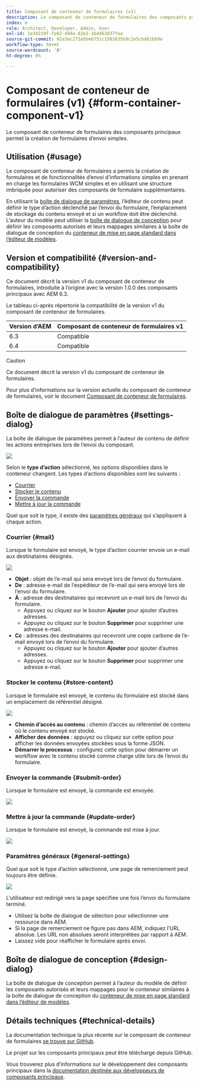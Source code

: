 ```yaml
---
title: Composant de conteneur de formulaires (v1)
description: Le composant de conteneur de formulaires des composants principaux permet la création de formulaires d’envoi simples.
index: n
role: Architect, Developer, Admin, User
exl-id: 1e34219f-fa82-494e-82e2-1b4d63d37fea
source-git-commit: 92a3ec273a5be6751c1503835b9c2e5cbd61bb9e
workflow-type: tm+mt
source-wordcount: '0'
ht-degree: 0%

---
```



# Composant de conteneur de formulaires (v1) {#form-container-component-v1}

Le composant de conteneur de formulaires des composants principaux permet la création de formulaires d’envoi simples.

## Utilisation {#usage}

Le composant de conteneur de formulaires a permis la création de formulaires et de fonctionnalités d’envoi d’informations simples en prenant en charge les formulaires WCM simples et en utilisant une structure imbriquée pour autoriser des composants de formulaire supplémentaires.

En utilisant la [boîte de dialogue de paramètres](#settings-dialog), l’éditeur de contenu peut définir le type d’action déclenché par l’envoi du formulaire, l’emplacement de stockage du contenu envoyé et si un workflow doit être déclenché. L’auteur du modèle peut utiliser la [boîte de dialogue de conception](#design-dialog) pour définir les composants autorisés et leurs mappages similaires à la boîte de dialogue de conception du [conteneur de mise en page standard dans l’éditeur de modèles](https://helpx.adobe.com/fr/experience-manager/6-4/sites/authoring/using/templates.html).

## Version et compatibilité {#version-and-compatibility}

Ce document décrit la version v1 du composant de conteneur de formulaires, introduite à l’origine avec la version 1.0.0 des composants principaux avec AEM 6.3.

Le tableau ci-après répertorie la compatibilité de la version v1 du composant de conteneur de formulaires.

| Version d’AEM | Composant de conteneur de formulaires v1 |
|--- |--- |
| 6.3 | Compatible |
| 6.4 | Compatible |

>[!CAUTION]
>
>Ce document décrit la version v1 du composant de conteneur de formulaires.
>
>Pour plus d’informations sur la version actuelle du composant de conteneur de formulaires, voir le document [Composant de conteneur de formulaires](/help/components/forms/form-container.md).

## Boîte de dialogue de paramètres {#settings-dialog}

La boîte de dialogue de paramètres permet à l’auteur de contenu de définir les actions entreprises lors de l’envoi du composant.

![](/help/assets/chlimage_1.png)

Selon le **type d’action** sélectionné, les options disponibles dans le conteneur changent. Les types d’actions disponibles sont les suivants :

* [Courrier](#mail)
* [Stocker le contenu](#store-content)
* [Envoyer la commande](#submit-order)
* [Mettre à jour la commande](#update-order)

Quel que soit le type, il existe des [paramètres généraux](#general-settings) qui s’appliquent à chaque action.

### Courrier {#mail}

Lorsque le formulaire est envoyé, le type d’action courrier envoie un e-mail aux destinataires désignés.

![](/help/assets/chlimage_1-1.png)

* **Objet** : objet de l’e-mail qui sera envoyé lors de l’envoi du formulaire.
* **De** : adresse e-mail de l’expéditeur de l’e-mail qui sera envoyé lors de l’envoi du formulaire.
* **À** : adresse des destinataires qui recevront un e-mail lors de l’envoi du formulaire.
   * Appuyez ou cliquez sur le bouton **Ajouter** pour ajouter d’autres adresses.
   * Appuyez ou cliquez sur le bouton **Supprimer** pour supprimer une adresse e-mail.
* **Cc** : adresses des destinataires qui recevront une copie carbone de l’e-mail envoyé lors de l’envoi du formulaire.
   * Appuyez ou cliquez sur le bouton **Ajouter** pour ajouter d’autres adresses.
   * Appuyez ou cliquez sur le bouton **Supprimer** pour supprimer une adresse e-mail.

### Stocker le contenu {#store-content}

Lorsque le formulaire est envoyé, le contenu du formulaire est stocké dans un emplacement de référentiel désigné.

![](/help/assets/chlimage_1-2.png)

* **Chemin d’accès au contenu** : chemin d’accès au référentiel de contenu où le contenu envoyé est stocké.
* **Afficher des données** : appuyez ou cliquez sur cette option pour afficher les données envoyées stockées sous la forme JSON.
* **Démarrer le processus** : configurez cette option pour démarrer un workflow avec le contenu stocké comme charge utile lors de l’envoi du formulaire.

### Envoyer la commande {#submit-order}

Lorsque le formulaire est envoyé, la commande est envoyée.

![](/help/assets/chlimage_1-3.png)

### Mettre à jour la commande {#update-order}

Lorsque le formulaire est envoyé, la commande est mise à jour.

![](/help/assets/chlimage_1-4.png)

### Paramètres généraux {#general-settings}

Quel que soit le type d’action sélectionné, une page de remerciement peut toujours être définie.

![](/help/assets/chlimage_1-5.png)

L’utilisateur est redirigé vers la page spécifiée une fois l’envoi du formulaire terminé.

* Utilisez la boîte de dialogue de sélection pour sélectionner une ressource dans AEM.
* Si la page de remerciement ne figure pas dans AEM, indiquez l’URL absolue. Les URL non absolues seront interprétées par rapport à AEM.
* Laissez vide pour réafficher le formulaire après envoi.

## Boîte de dialogue de conception {#design-dialog}

La boîte de dialogue de conception permet à l’auteur du modèle de définir les composants autorisés et leurs mappages pour le conteneur similaires à la boîte de dialogue de conception du [conteneur de mise en page standard dans l’éditeur de modèles](https://helpx.adobe.com/fr/experience-manager/6-4/sites/authoring/using/templates.html#main-pars_title_1754153843).

## Détails techniques {#technical-details}

La documentation technique la plus récente sur le composant de conteneur de formulaires [se trouve sur GitHub](https://github.com/adobe/aem-core-wcm-components/tree/master/content/src/content/jcr_root/apps/core/wcm/components/form/container/v1/container).

Le projet sur les composants principaux peut être téléchargé depuis GitHub.

Vous trouverez plus d’informations sur le développement des composants principaux dans la [documentation destinée aux développeurs de composants principaux](/help/developing/overview.md).

